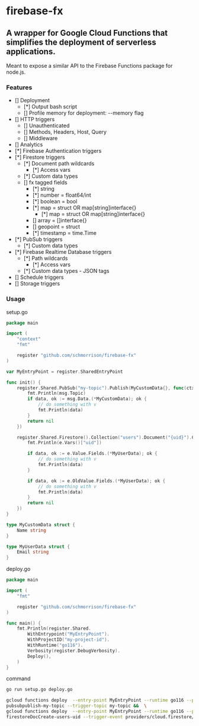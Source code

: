 # firebase-fx

## A wrapper for Google Cloud Functions that simplifies the deployment of serverless applications.

Meant to expose a similar API to the Firebase Functions package for node.js.

### Features
 - [] Deployment
    - [*] Output bash script
	- [] Profile memory for deployment: --memory flag
 - [] HTTP triggers
    - [] Unauthenticated
    - [] Methods, Headers, Host, Query
    - [] Middleware
 - [] Analytics
 - [*] Firebase Authentication triggers
 - [*] Firestore triggers
    - [*] Document path wildcards
      - [*] Access vars
    - [*] Custom data types
    - [] fx tagged fields
      - [*] string
      - [*] number = float64/int
      - [*] boolean = bool
      - [*] map = struct OR map[string]interface{}
        - [*] map = struct OR map[string]interface{}
      - [] array = []interface{}
      - [] geopoint = struct
      - [*] timestamp = time.Time
 - [*] PubSub triggers
    - [*] Custom data types
 - [*] Firebase Realtime Database triggers
    - [*] Path wildcards
      - [*] Access vars
    - [*] Custom data types - JSON tags
 - [] Schedule triggers
 - [] Storage triggers

 ### Usage


setup.go
```go
package main

import (
	"context"
	"fmt"

	register "github.com/schmorrison/firebase-fx"
)

var MyEntryPoint = register.SharedEntryPoint

func init() {
	register.Shared.PubSub("my-topic").Publish(MyCustomData{}, func(ctx context.Context, msg register.PubSubMessage) error {
		fmt.Println(msg.Topic)
		if data, ok := msg.Data.(*MyCustomData); ok {
			// do something with v
			fmt.Println(data)
		}
		return nil
	})

	register.Shared.Firestore().Collection("users").Document("{uid}").Create(MyUserData{}, func(ctx context.Context, e register.FirestoreEvent) error {
		fmt.Println(e.Vars()["uid"])

		if data, ok := e.Value.Fields.(*MyUserData); ok {
			// do something with v
			fmt.Println(data)
		}

		if data, ok := e.OldValue.Fields.(*MyUserData); ok {
			// do something with v
			fmt.Println(data)
		}
		return nil
	})
}

type MyCustomData struct {
	Name string
}

type MyUserData struct {
	Email string
}
```

deploy.go
```go
package main

import (
	"fmt"

	register "github.com/schmorrison/firebase-fx"
)

func main() {
	fmt.Println(register.Shared.
		WithEntrypoint("MyEntryPoint").
		WithProjectID("my-project-id").
		WithRuntime("go116").
		Verbosity(register.DebugVerbosity).
		Deploy(),
	)
}

```

command
```bash
go run setup.go deploy.go

gcloud functions deploy  --entry-point MyEntryPoint --runtime go116 --project my-project-id --verbosity debug \
pubsubpublish-my-topic --trigger-topic my-topic &&  \
gcloud functions deploy  --entry-point MyEntryPoint --runtime go116 --project my-project-id --verbosity debug \
firestoreDocCreate-users-uid --trigger-event providers/cloud.firestore/eventTypes/document.create --trigger-resource projects/my-project-id/databases/(default)/documents/users/{uid}
```